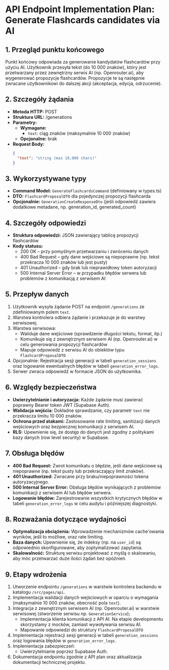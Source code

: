 # API Endpoint Implementation Plan: Generate Flashcards candidates via AI

## 1. Przegląd punktu końcowego

Punkt końcowy odpowiada za generowanie kandydatów flashcardów przy użyciu AI. Użytkownik przesyła tekst (do 10 000 znaków), który jest przetwarzany przez zewnętrzny serwis AI (np. Openrouter.ai), aby wygenerować propozycje flashcardów. Propozycje te są następnie zwracane użytkownikowi do dalszej akcji (akceptacja, edycja, odrzucenie).

## 2. Szczegóły żądania

- **Metoda HTTP:** POST
- **Struktura URL:** /generations
- **Parametry:**
  - **Wymagane:**
    - `text`: ciąg znaków (maksymalnie 10 000 znaków)
  - **Opcjonalne:** brak
- **Request Body:**
  ```json
  {
    "text": "string (max 10,000 chars)"
  }
  ```

## 3. Wykorzystywane typy

- **Command Model:** `GenerateFlashcardsCommand` (definiowany w types.ts)
- **DTO:** `FlashcardProposalDTO` dla pojedynczej propozycji flashcarda
- **Opcjonalnie:** `GenerationCreateResponseDto` (jeśli odpowiedź zawiera dodatkowe metadane, np. generation_id, generated_count)

## 4. Szczegóły odpowiedzi

- **Struktura odpowiedzi:** JSON zawierający tablicę propozycji flashcardów
- **Kody statusu:**
  - 200 OK – przy pomyślnym przetwarzaniu i zwróceniu danych
  - 400 Bad Request – gdy dane wejściowe są niepoprawne (np. tekst przekracza 10 000 znaków lub jest pusty)
  - 401 Unauthorized – gdy brak lub nieprawidłowy token autoryzacji
  - 500 Internal Server Error – w przypadku błędów serwera lub problemów z komunikacją z serwisem AI

## 5. Przepływ danych

1. Użytkownik wysyła żądanie POST na endpoint `/generations` ze zdefiniowanym polem `text`.
2. Warstwa kontrolera odbiera żądanie i przekazuje je do warstwy serwisowej.
3. Warstwa serwisowa:
   - Waliduje dane wejściowe (sprawdzenie długości tekstu, format, itp.)
   - Komunikuje się z zewnętrznym serwisem AI (np. Openrouter.ai) w celu generowania propozycji flashcardów
   - Mapuje odpowiedź z serwisu AI do obiektów typu `FlashcardProposalDTO`
4. Opcjonalnie: Rejestracja sesji generacji w tabeli `generation_sessions` oraz logowanie ewentualnych błędów w tabeli `generation_error_logs`.
5. Serwer zwraca odpowiedź w formacie JSON do użytkownika.

## 6. Względy bezpieczeństwa

- **Uwierzytelnianie i autoryzacja:** Każde żądanie musi zawierać poprawny Bearer token JWT (Supabase Auth).
- **Walidacja wejścia:** Dokładne sprawdzanie, czy parametr `text` nie przekracza limitu 10 000 znaków.
- **Ochrona przed atakami:** Zastosowanie rate limiting, sanitizacji danych wejściowych oraz bezpiecznej komunikacji z serwisem AI.
- **RLS:** Upewnienie się, że dostęp do danych jest zgodny z politykami bazy danych (row level security) w Supabase.

## 7. Obsługa błędów

- **400 Bad Request:** Zwrot komunikatu o błędzie, jeśli dane wejściowe są niepoprawne (np. tekst pusty lub przekraczający limit znaków).
- **401 Unauthorized:** Zwracane przy braku/niepoprawności tokena autoryzacyjnego.
- **500 Internal Server Error:** Obsługa błędów wynikających z problemów komunikacji z serwisem AI lub błędów serwera.
- **Logowanie błędów:** Zarejestrowanie wszystkich krytycznych błędów w tabeli `generation_error_logs` w celu audytu i późniejszej diagnostyki.

## 8. Rozważania dotyczące wydajności

- **Optymalizacja obciążenia:** Wprowadzenie mechanizmów cache'owania wyników, jeśli to możliwe, oraz rate limiting.
- **Baza danych:** Upewnienie się, że indeksy (np. na `user_id`) są odpowiednio skonfigurowane, aby zoptymalizować zapytania.
- **Skalowalność:** Strukturę serwisu projektować z myślą o skalowaniu, aby móc przetwarzać duże ilości żądań bez opóźnień.

## 9. Etapy wdrożenia

1. Utworzenie endpointu `/generations` w warstwie kontrolera backendu w katalogu `/src/pages/api`.
2. Implementacja walidacji danych wejściowych w oparciu o wymagania (maksymalnie 10 000 znaków, obecność pola `text`).
3. Integracja z zewnętrznym serwisem AI (np. Openrouter.ai) w warstwie serwisowej (stworzenie serwisu np. `GenerationService`);
   - Implementacja klienta komunikacji z API AI. Na etapie developmentu skorzystamy z mocków, zamiast wywoływania serwisu AI.
   - Mapowanie odpowiedzi do struktury `FlashcardProposalDTO`
4. Implementacja rejestracji sesji generacji w tabeli `generation_sessions` oraz logowania błędów w `generation_error_logs`.
5. Implementacja zabezpieczeń:
   - Uwierzytelnianie poprzez Supabase Auth.
6. Dokumentacja endpointu zgodnie z API plan oraz aktualizacja dokumentacji technicznej projektu.
